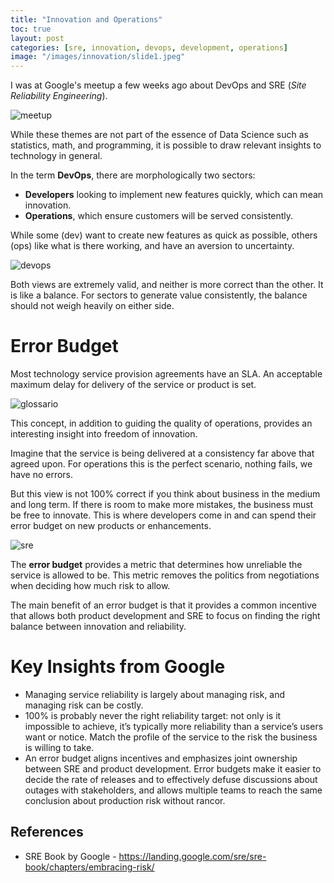 ```yaml
---
title: "Innovation and Operations"
toc: true
layout: post
categories: [sre, innovation, devops, development, operations]
image: "/images/innovation/slide1.jpeg"
---
```


I was at Google's meetup a few weeks ago about DevOps and SRE (*Site Reliability Engineering*).

<img src="{{ site.url }}{{ site.baseurl }}/images/innovation/selfie.jpeg" alt="meetup">

While these themes are not part of the essence of Data Science such as statistics, math, and programming, it is possible to draw relevant insights to technology in general.

In the term **DevOps**, there are morphologically two sectors:
- **Developers** looking to implement new features quickly, which can mean innovation.
- **Operations**, which ensure customers will be served consistently.

While some (dev) want to create new features as quick as possible, others (ops) like what is there working, and have an aversion to uncertainty.

<img src="{{ site.url }}{{ site.baseurl }}/images/innovation/devops.jpeg" alt="devops">

Both views are extremely valid, and neither is more correct than the other. It is like a balance. For sectors to generate value consistently, the balance should not weigh heavily on either side.

# Error Budget

Most technology service provision agreements have an SLA. An acceptable maximum delay for delivery of the service or product is set.

<img src="{{ site.url }}{{ site.baseurl }}/images/innovation/glossario.jpeg" alt="glossario">

This concept, in addition to guiding the quality of operations, provides an interesting insight into freedom of innovation.

Imagine that the service is being delivered at a consistency far above that agreed upon. For operations this is the perfect scenario, nothing fails, we have no errors.

But this view is not 100% correct if you think about business in the medium and long term. If there is room to make more mistakes, the business must be free to innovate. This is where developers come in and can spend their error budget on new products or enhancements. 

<img src="{{ site.url }}{{ site.baseurl }}/images/innovation/sre.jpeg" alt="sre">

The **error budget** provides a metric that determines how unreliable the service is allowed to be. This metric removes the politics from negotiations when deciding how much risk to allow.

The main benefit of an error budget is that it provides a common incentive that allows both product development and SRE to focus on finding the right balance between innovation and reliability.

# Key Insights from Google

- Managing service reliability is largely about managing risk, and managing risk can be costly.
- 100% is probably never the right reliability target: not only is it impossible to achieve, it’s typically more reliability than a service’s users want or notice. Match the profile of the service to the risk the business is willing to take.
- An error budget aligns incentives and emphasizes joint ownership between SRE and product development. Error budgets make it easier to decide the rate of releases and to effectively defuse discussions about outages with stakeholders, and allows multiple teams to reach the same conclusion about production risk without rancor.

## References
- SRE Book by Google - https://landing.google.com/sre/sre-book/chapters/embracing-risk/